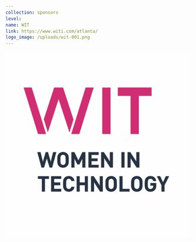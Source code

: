```yaml
---
collection: sponsors
level:
name: WIT
link: https://www.witi.com/atlanta/
logo_image: /uploads/wit-001.png
---
```



![](/uploads/versions/wit-001---x----600-600x---.png)